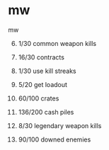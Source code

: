 # mw
mw

6. 1/30 common weapon kills
1. 16/30 contracts
2. 1/30 use kill streaks



5. 5/20 get loadout
3. 60/100 crates
4. 136/200 cash piles
7. 8/30 legendary weapon kills
8. 90/100 downed enemies
